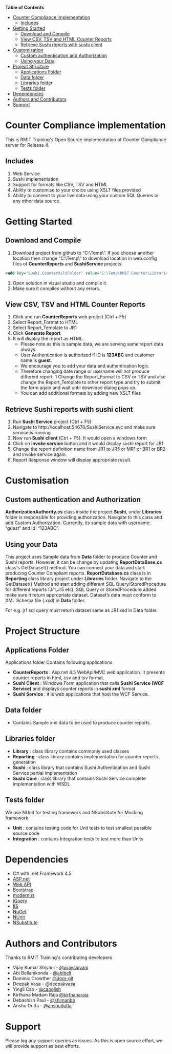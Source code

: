 **Table of Contents**
- [Counter Compliance implementation](#counter-compliance-implementation)
	- [Includes](#includes)
- [Getting Started](#getting-started)
	- [Download and Compile](#download-and-compile)
	- [View CSV, TSV and HTML Counter Reports](#view-csv-tsv-and-html-counter-reports)
	- [Retrieve Sushi reports with sushi client](#retrieve-sushi-reports-with-sushi-client)
- [Customisation](#customisation)
	- [Custom authentication and Authorization](#custom-authentication-and-authorization)
	- [Using your Data](#using-your-data)
- [Project Structure](#project-structure)
	- [Applications Folder](#applications-folder)
	- [Data folder](#data-folder)
	- [Libraries folder](#libraries-folder)
	- [Tests folder](#tests-folder)
- [Dependencies](#dependencies)
- [Authors and Contributors](#authors-and-contributors)
- [Support](#support)

# Counter Compliance implementation
This is RMIT Training's Open Source implementation of Counter Compliance server for Release 4.

## Includes
1. Web Service
1. Sushi implementation
1. Support for formats like CSV, TSV and HTML
1. Ability to customise to your choice using XSLT files provided
1. Ability to connect to your live data using your custom SQL Queries or any other data source.

# Getting Started

## Download and Compile
1. Download project from github to “C:\Temp\”. If you choose another location then change “C:\Temp\” to download location in web.config files of **CounterReports** and **SushiService** projects
```xml
<add key="Sushi.CounterXsltFolder" value="C:\Temp\RMIT.Counter\Libraries\Reporting\Reports\Xslt" />
```
1. Open solution in visual studio and compile it.
1. Make sure it compiles without any errors.

## View CSV, TSV and HTML Counter Reports
1. Click and run **CounterReports** web project (Ctrl + F5)
1. Select Report_Format to HTML
1. Select Report_Template to JR1
1. Click **Generate Report**
1. It will display the report as HTML.
    * Please note as this is sample data, we are serving same report data always.
    * User Authentication is authorized if ID is **123ABC** and customer name is **guest**.
    * We encourage you to add your data and authentication logic.
    * Therefore changing date range or username will not produce different report.
1 Change the Report_Format to CSV or TSV and also change the Report_Template to other report type and try to submit the form again and wait until download dialog pops up.
    * You can add additional formats by adding new XSLT files

## Retrieve Sushi reports with sushi client
1. Run **Sushi Service** project (Ctrl + F5)
1. Navigate to http://localhost:54676/SushiService.svc and make sure service is running
1. Now run **Sushi client** (Ctrl + F5). It would open a windows form
1. Click on **invoke service** button and it would display sushi report for JR1
1. Change the report definition name from JR1 to JR5 or MR1 or BR1 or BR2 and invoke service again.
1. Report Response window will display appropriate result.

# Customisation

## Custom authentication and Authorization
**AuthorizationAuthority.cs** class inside the project **Sushi**, under **Libraries** folder is responsible for providing authorization. Navigate to this class and add Custom Authorization. Currently, its sample data with username: “guest” and Id: “123ABC”.

## Using your Data
This project uses Sample data from **Data** folder to produce Counter and Sushi reports. However, it can be change by updating **ReportDataBase.cs** class's GetDataset() method. You can connect your data and start producing Counter Compliant reports. **ReportDatabase.cs** class is in **Reporting** class library project under **Libraries** folder. Navigate to the GetDataset() Method and start adding different SQL Query/StoredProcedure for different reports (Jr1,Jr5 etc). SQL Query or StoredProcedure added make sure it return appropriate dataset. Dataset’s data must conform to XML Schema file (.xsd) in **Data** folder.

For e.g. jr1 sql query must return dataset same as JR1.xsd in Data folder.

# Project Structure
## Applications Folder
Applications folder Contains following applications
* **CounterReports** :  Asp.net 4.5 WebApi/MVC web application. It presents counter reports in html, csv and tsv format. 
* **Sushi Client** : Windows Form application that calls **Sushi Service (WCF Service)** and displays counter reports in **sushi xml** format
* **Sushi Service** : it is web applications that host the WCF Service.

## Data folder
* Contains Sample xml data to be used to produce counter reports

## Libraries folder
* **Library** :  class library contains commonly used classes 
* **Reporting** : class library contains implementation for counter reports generation
* **Sushi** : class library that contains Sushi Authentication and Sushi Service partial implementation
* **Sushi Core** : class library that contains Sushi Service complete implementation with WSDL

## Tests folder
We use NUnit for testing framework and NSubstitute for Mocking framework.
* **Unit** : contains testing code for Unit tests to test smallest possible source code
* **Integration** : contains Integration tests to test more than Units

# Dependencies
* C# with .net Framework 4.5
* [ASP.net](http://www.asp.net/)
* [Web API](http://www.asp.net/web-api)
* [Bootstrap](http://getbootstrap.com/)
* [modernizr](http://modernizr.com/)
* [jQuery](http://www.jQuery.com/)
* [IIS](http://www.iis.net/)
* [NuGet](https://www.nuget.org/)
* [NUnit](http://www.nunit.org/)
* [NSubstitute](http://nsubstitute.github.io/)

# Authors and Contributors
Thanks to RMIT Training's contributing developers
* Vijay Kumar Shiyani - [@vijayshiyani](https://github.com/vijayshiyani)
* Abi Bellamkonda - [@abibell](https://github.com/abibell)
* Dominic Crowther [@dom-git](https://github.com/dom-git)
* Deepak Vasa - [@deepakvasa](https://github.com/deepakvasa)
* Yingli Cao - [@caoglish](https://github.com/caoglish)
* Kirthana Madam Raja [@kirthanaraja](https://github.com/kirthanaraja)
* Debashish Paul - [@shimanbb](https://github.com/shimanbb)
* Anshu Dutta - [@anshudutta](https://github.com/anshudutta)

# Support
Please log any support queries as issues. As this is open source effort, we will provide support as best efforts.
